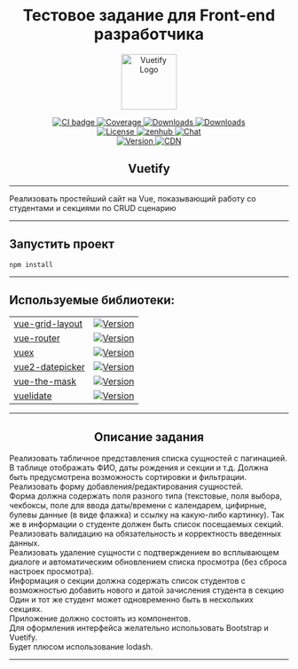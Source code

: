 <h1 align="center">
Тестовое задание для Front-end разработчика
</h1>

<p align="center">
  <a href="https://vuetifyjs.com" target="_blank">
    <img alt="Vuetify Logo" width="100" src="https://cdn.vuetifyjs.com/images/logos/logo.svg">
  </a>
</p>

<p align="center">
  <a href="https://github.com/vuetifyjs/vuetify/actions?query=workflow%3ACI">
    <img src="https://github.com/vuetifyjs/vuetify/workflows/CI/badge.svg?branch=master&event=push" alt="CI badge">
  </a>
  <a href="https://codecov.io/gh/vuetifyjs/vuetify">
    <img src="https://img.shields.io/codecov/c/github/vuetifyjs/vuetify.svg" alt="Coverage">
  </a>
  <a href="https://www.npmjs.com/package/vuetify">
    <img src="https://img.shields.io/npm/dt/vuetify.svg" alt="Downloads">
  </a>
  <a href="https://www.npmjs.com/package/vuetify">
    <img src="https://img.shields.io/npm/dm/vuetify.svg" alt="Downloads">
  </a>
  <br>
  <a href="https://github.com/vuetifyjs/vuetify/blob/master/LICENSE.md">
    <img src="https://img.shields.io/npm/l/vuetify.svg" alt="License">
  </a>
  <a href="https://app.zenhub.com/workspace/o/vuetifyjs/vuetify/boards">
    <img src="https://img.shields.io/badge/Managed_with-ZenHub-5e60ba.svg" alt="zenhub">
  </a>
  <a href="https://community.vuetifyjs.com">
    <img src="https://discordapp.com/api/guilds/340160225338195969/widget.png" alt="Chat">
  </a>
  <br>
  <a href="https://www.npmjs.com/package/vuetify">
    <img src="https://img.shields.io/npm/v/vuetify.svg" alt="Version">
  </a>
  <a href="https://cdnjs.com/libraries/vuetify">
    <img src="https://img.shields.io/cdnjs/v/vuetify.svg" alt="CDN">
  </a>
</p>

<h2 align="center">Vuetify</h2>

-------

<p>Реализовать простейший сайт на Vue, показывающий работу со студентами и секциями по CRUD сценарию</p>

-------

## Запустить проект
```
npm install
```

-------
## Используемые библиотеки:

<table>
  <tbody>
    <tr>
      <td>
        <a href="https://github.com/jbaysolutions/vue-grid-layout.git">vue-grid-layout</a>
      </td>
      <td>
        <a href="https://www.npmjs.com/package/vue-grid-layout">
          <img src="https://img.shields.io/npm/v/vue-grid-layout.svg" alt="Version">
        </a>
      </td>
    </tr>
    <tr>
      <td>
        <a href="https://github.com/vuejs/router">vue-router</a>
      </td>
      <td>
        <a href="https://www.npmjs.com/package/vue-router">
          <img src="https://img.shields.io/npm/v/vue-router.svg" alt="Version">
        </a>
      </td>
    </tr>
    <tr>
      <td>
        <a href="https://github.com/vuejs/vuex">vuex</a>
      </td>
      <td>
        <a href="https://www.npmjs.com/package/vuex">
          <img src="https://img.shields.io/npm/v/vuex.svg" alt="Version">
        </a>
      </td>
    </tr>
    <tr>
      <td>
        <a href="https://github.com/mengxiong10/vue2-datepicker">vue2-datepicker</a>
      </td>
      <td>
        <a href="https://www.npmjs.com/package/vue2-datepicker">
          <img src="https://img.shields.io/npm/v/vue2-datepicker.svg" alt="Version">
        </a>
      </td>
    </tr>
    <tr>
      <td>
        <a href="https://github.com/vuejs-tips/vue-the-mask">vue-the-mask</a>
      </td>
      <td>
        <a href="https://www.npmjs.com/package/vue-the-mask">
          <img src="https://img.shields.io/npm/v/vue-the-mask.svg" alt="Version">
        </a>
      </td>
    </tr>
    <tr>
      <td>
        <a href="https://github.com/monterail/vuelidate">vuelidate</a>
      </td>
      <td>
        <a href="https://www.npmjs.com/package/vuelidate">
          <img src="https://img.shields.io/npm/v/vuelidate.svg" alt="Version">
        </a>
      </td>
    </tr>
  </tbody>
</table>

---

<h2 align="center">
Описание задания
</h2>

<p>
Реализовать табличное представления списка сущностей с пагинацией. В таблице отображать ФИО, даты рождения и секции и т.д. Должна быть предусмотрена возможность сортировки и фильтрации. <br>
Реализовать форму добавления/редактирования сущностей. <br>
Форма должна содержать поля разного типа (текстовые, поля выбора, чекбоксы, поле для ввода даты/времени с календарем, цифирные, булевы данные (в виде флажка) и ссылку на какую-либо картинку). Так же в информации о студенте должен быть 
список посещаемых секций. <br> 
Реализовать валидацию на обязательность и корректность введенных данных.<br>
Реализовать удаление сущности с подтверждением во всплывающем диалоге и автоматическим обновлением списка просмотра (без сброса настроек просмотра). <br>
Информация о секции должна содержать список студентов с возможностью добавить нового и датой зачисления студента в секцию <br>
Один и тот же студент может одновременно быть в нескольких секциях. <br>
Приложение должно состоять из компонентов. <br>
Для оформления интерфейса желательно использовать Bootstrap и Vuetify. <br>
Будет плюсом использование lodash.
</p>

---

